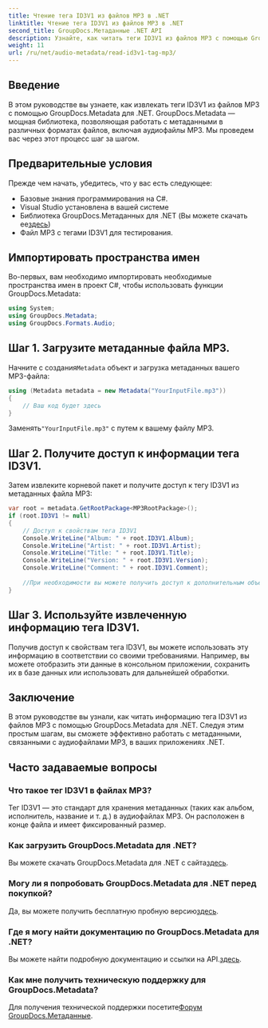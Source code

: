 ```yaml
---
title: Чтение тега ID3V1 из файлов MP3 в .NET
linktitle: Чтение тега ID3V1 из файлов MP3 в .NET
second_title: GroupDocs.Метаданные .NET API
description: Узнайте, как читать теги ID3V1 из файлов MP3 с помощью GroupDocs.Metadata для .NET. Пошаговое руководство с примерами кода.
weight: 11
url: /ru/net/audio-metadata/read-id3v1-tag-mp3/
---
```

## Введение
В этом руководстве вы узнаете, как извлекать теги ID3V1 из файлов MP3 с помощью GroupDocs.Metadata для .NET. GroupDocs.Metadata — мощная библиотека, позволяющая работать с метаданными в различных форматах файлов, включая аудиофайлы MP3. Мы проведем вас через этот процесс шаг за шагом.
## Предварительные условия
Прежде чем начать, убедитесь, что у вас есть следующее:
- Базовые знания программирования на C#.
- Visual Studio установлена в вашей системе
-  Библиотека GroupDocs.Метаданных для .NET (Вы можете скачать ее[здесь](https://releases.groupdocs.com/metadata/net/))
- Файл MP3 с тегами ID3V1 для тестирования.

## Импортировать пространства имен
Во-первых, вам необходимо импортировать необходимые пространства имен в проект C#, чтобы использовать функции GroupDocs.Metadata:
```csharp
using System;
using GroupDocs.Metadata;
using GroupDocs.Formats.Audio;
```
## Шаг 1. Загрузите метаданные файла MP3.
 Начните с создания`Metadata` объект и загрузка метаданных вашего MP3-файла:
```csharp
using (Metadata metadata = new Metadata("YourInputFile.mp3"))
{
    // Ваш код будет здесь
}
```
 Заменять`"YourInputFile.mp3"` с путем к вашему файлу MP3.
## Шаг 2. Получите доступ к информации тега ID3V1.
Затем извлеките корневой пакет и получите доступ к тегу ID3V1 из метаданных файла MP3:
```csharp
var root = metadata.GetRootPackage<MP3RootPackage>();
if (root.ID3V1 != null)
{
    // Доступ к свойствам тега ID3V1
    Console.WriteLine("Album: " + root.ID3V1.Album);
    Console.WriteLine("Artist: " + root.ID3V1.Artist);
    Console.WriteLine("Title: " + root.ID3V1.Title);
    Console.WriteLine("Version: " + root.ID3V1.Version);
    Console.WriteLine("Comment: " + root.ID3V1.Comment);
    
    //При необходимости вы можете получить доступ к дополнительным объектам недвижимости.
}
```
## Шаг 3. Используйте извлеченную информацию тега ID3V1.
Получив доступ к свойствам тега ID3V1, вы можете использовать эту информацию в соответствии со своими требованиями. Например, вы можете отобразить эти данные в консольном приложении, сохранить их в базе данных или использовать для дальнейшей обработки.

## Заключение
В этом руководстве вы узнали, как читать информацию тега ID3V1 из файлов MP3 с помощью GroupDocs.Metadata для .NET. Следуя этим простым шагам, вы сможете эффективно работать с метаданными, связанными с аудиофайлами MP3, в ваших приложениях .NET.

## Часто задаваемые вопросы
### Что такое тег ID3V1 в файлах MP3?
Тег ID3V1 — это стандарт для хранения метаданных (таких как альбом, исполнитель, название и т. д.) в аудиофайлах MP3. Он расположен в конце файла и имеет фиксированный размер.
### Как загрузить GroupDocs.Metadata для .NET?
 Вы можете скачать GroupDocs.Metadata для .NET с сайта[здесь](https://releases.groupdocs.com/metadata/net/).
### Могу ли я попробовать GroupDocs.Metadata для .NET перед покупкой?
 Да, вы можете получить бесплатную пробную версию[здесь](https://releases.groupdocs.com/).
### Где я могу найти документацию по GroupDocs.Metadata для .NET?
 Вы можете найти подробную документацию и ссылки на API.[здесь](https://tutorials.groupdocs.com/metadata/net/).
### Как мне получить техническую поддержку для GroupDocs.Metadata?
 Для получения технической поддержки посетите[Форум GroupDocs.Метаданные](https://forum.groupdocs.com/c/metadata/14).